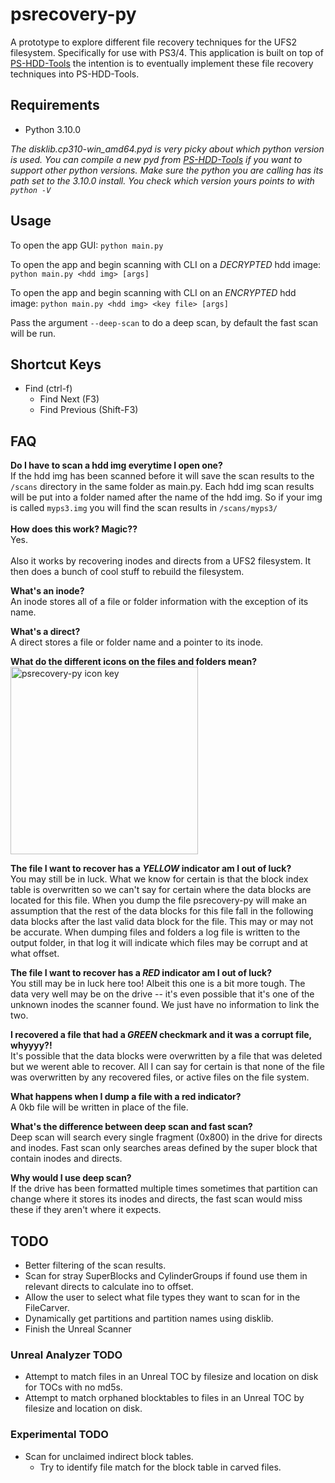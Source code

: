 # psrecovery-py
A prototype to explore different file recovery techniques for the UFS2 filesystem. Specifically for use with PS3/4. This application is built on top of [PS-HDD-Tools](https://github.com/aerosoul94/PS-HDD-Tools) the intention is to eventually implement these file recovery techniques into PS-HDD-Tools.

## Requirements

- Python 3.10.0

_The disklib.cp310-win_amd64.pyd is very picky about which python version is used. You can compile a new pyd from [PS-HDD-Tools](https://github.com/aerosoul94/PS-HDD-Tools) if you want to support other python versions. Make sure the python you are calling has its path set to the 3.10.0 install. You check which version yours points to with `python -V`_

## Usage

To open the app GUI:
`python main.py`

To open the app and begin scanning with CLI on a *DECRYPTED* hdd image:
`python main.py <hdd img> [args]`

To open the app and begin scanning with CLI on an *ENCRYPTED* hdd image:
`python main.py <hdd img> <key file> [args]`

Pass the argument `--deep-scan` to do a deep scan, by default the fast scan will be run.

## Shortcut Keys

- Find (ctrl-f)
  - Find Next (F3)
  - Find Previous (Shift-F3)

## FAQ

__Do I have to scan a hdd img everytime I open one?__
\
If the hdd img has been scanned before it will save the scan results to the `/scans` directory in the same folder as main.py. Each hdd img scan results will be put into a folder named after the name of the hdd img. So if your img is called `myps3.img` you will find the scan results in `/scans/myps3/`
\
\
__How does this work? Magic??__
\
Yes.
\
\
Also it works by recovering inodes and directs from a UFS2 filesystem. It then does a bunch of cool stuff to rebuild the filesystem.

__What's an inode?__
\
An inode stores all of a file or folder information with the exception of its name.

__What's a direct?__
\
A direct stores a file or folder name and a pointer to its inode.

__What do the different icons on the files and folders mean?__
\
<img src="https://user-images.githubusercontent.com/61374259/139726842-3e2e3fe4-4179-4f3d-bcf9-600d52bbe99e.png"
     alt="psrecovery-py icon key"
     width="300px"/>

__The file I want to recover has a *YELLOW* indicator am I out of luck?__
\
You may still be in luck. What we know for certain is that the block index table is overwritten so we can't say for certain where the data blocks are located for this file. When you dump the file psrecovery-py will make an assumption that the rest of the data blocks for this file fall in the following data blocks after the last valid data block for the file. This may or may not be accurate. When dumping files and folders a log file is written to the output folder, in that log it will indicate which files may be corrupt and at what offset.

__The file I want to recover has a *RED* indicator am I out of luck?__
\
You still may be in luck here too! Albeit this one is a bit more tough. The data very well may be on the drive -- it's even possible that it's one of the unknown inodes the scanner found. We just have no information to link the two.

__I recovered a file that had a *GREEN* checkmark and it was a corrupt file, whyyyy?!__
\
It's possible that the data blocks were overwritten by a file that was deleted but we werent able to recover. All I can say for certain is that none of the file was overwritten by any recovered files, or active files on the file system.

__What happens when I dump a file with a red indicator?__
\
A 0kb file will be written in place of the file.

__What's the difference between deep scan and fast scan?__
\
Deep scan will search every single fragment (0x800) in the drive for directs and inodes.
Fast scan only searches areas defined by the super block that contain inodes and directs.

__Why would I use deep scan?__
\
If the drive has been formatted multiple times sometimes that partition can change where it stores its inodes and directs, the fast scan would miss these if they aren't where it expects.

## TODO
- Better filtering of the scan results.
- Scan for stray SuperBlocks and CylinderGroups if found use them in relevant directs to calculate ino to offset.
- Allow the user to select what file types they want to scan for in the FileCarver.
- Dynamically get partitions and partition names using disklib.
- Finish the Unreal Scanner

### Unreal Analyzer TODO
- Attempt to match files in an Unreal TOC by filesize and location on disk for TOCs with no md5s.
- Attempt to match orphaned blocktables to files in an Unreal TOC by filesize and location on disk.

### Experimental TODO
- Scan for unclaimed indirect block tables.
  - Try to identify file match for the block table in carved files.
